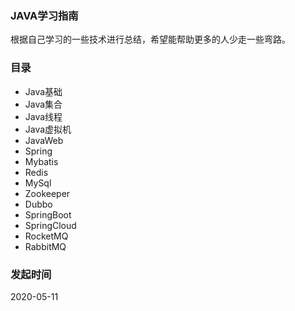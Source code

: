 ### JAVA学习指南
根据自己学习的一些技术进行总结，希望能帮助更多的人少走一些弯路。

### 目录

* Java基础
* Java集合
* Java线程
* Java虚拟机
* JavaWeb
* Spring
* Mybatis
* Redis
* MySql
* Zookeeper
* Dubbo
* SpringBoot
* SpringCloud
* RocketMQ
* RabbitMQ



### 发起时间
2020-05-11